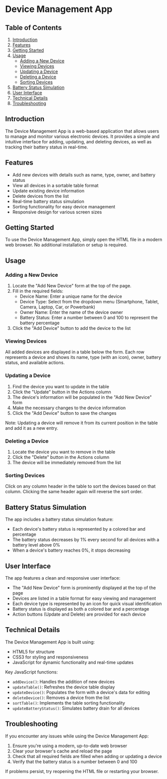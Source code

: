 # Device Management App

## Table of Contents
1. [Introduction](#introduction)
2. [Features](#features)
3. [Getting Started](#getting-started)
4. [Usage](#usage)
   - [Adding a New Device](#adding-a-new-device)
   - [Viewing Devices](#viewing-devices)
   - [Updating a Device](#updating-a-device)
   - [Deleting a Device](#deleting-a-device)
   - [Sorting Devices](#sorting-devices)
5. [Battery Status Simulation](#battery-status-simulation)
6. [User Interface](#user-interface)
7. [Technical Details](#technical-details)
8. [Troubleshooting](#troubleshooting)

## Introduction

The Device Management App is a web-based application that allows users to manage and monitor various electronic devices. It provides a simple and intuitive interface for adding, updating, and deleting devices, as well as tracking their battery status in real-time.

## Features

- Add new devices with details such as name, type, owner, and battery status
- View all devices in a sortable table format
- Update existing device information
- Delete devices from the list
- Real-time battery status simulation
- Sorting functionality for easy device management
- Responsive design for various screen sizes

## Getting Started

To use the Device Management App, simply open the HTML file in a modern web browser. No additional installation or setup is required.

## Usage

### Adding a New Device

1. Locate the "Add New Device" form at the top of the page.
2. Fill in the required fields:
   - Device Name: Enter a unique name for the device
   - Device Type: Select from the dropdown menu (Smartphone, Tablet, Camera, Laptop, Car, or Powerbank)
   - Owner Name: Enter the name of the device owner
   - Battery Status: Enter a number between 0 and 100 to represent the battery percentage
3. Click the "Add Device" button to add the device to the list

### Viewing Devices

All added devices are displayed in a table below the form. Each row represents a device and shows its name, type (with an icon), owner, battery status, and available actions.

### Updating a Device

1. Find the device you want to update in the table
2. Click the "Update" button in the Actions column
3. The device's information will be populated in the "Add New Device" form
4. Make the necessary changes to the device information
5. Click the "Add Device" button to save the changes

Note: Updating a device will remove it from its current position in the table and add it as a new entry.

### Deleting a Device

1. Locate the device you want to remove in the table
2. Click the "Delete" button in the Actions column
3. The device will be immediately removed from the list

### Sorting Devices

Click on any column header in the table to sort the devices based on that column. Clicking the same header again will reverse the sort order.

## Battery Status Simulation

The app includes a battery status simulation feature:

- Each device's battery status is represented by a colored bar and percentage
- The battery status decreases by 1% every second for all devices with a battery level above 0%
- When a device's battery reaches 0%, it stops decreasing

## User Interface

The app features a clean and responsive user interface:

- The "Add New Device" form is prominently displayed at the top of the page
- Devices are listed in a table format for easy viewing and management
- Each device type is represented by an icon for quick visual identification
- Battery status is displayed as both a colored bar and a percentage
- Action buttons (Update and Delete) are provided for each device

## Technical Details

The Device Management App is built using:

- HTML5 for structure
- CSS3 for styling and responsiveness
- JavaScript for dynamic functionality and real-time updates

Key JavaScript functions:

- `addDevice()`: Handles the addition of new devices
- `updateTable()`: Refreshes the device table display
- `updateDevice()`: Populates the form with a device's data for editing
- `deleteDevice()`: Removes a device from the list
- `sortTable()`: Implements the table sorting functionality
- `updateBatteryStatus()`: Simulates battery drain for all devices

## Troubleshooting

If you encounter any issues while using the Device Management App:

1. Ensure you're using a modern, up-to-date web browser
2. Clear your browser's cache and reload the page
3. Check that all required fields are filled when adding or updating a device
4. Verify that the battery status is a number between 0 and 100

If problems persist, try reopening the HTML file or restarting your browser.
